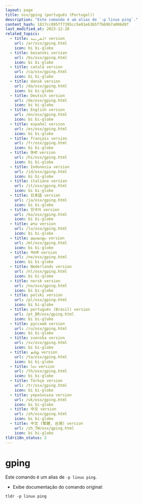 ```yaml
---
layout: page
title: osx/gping (português (Portugal))
description: "Este comando é um alias de `-p linux ping`."
content_hash: 1817cc895ff7395cc5e01e6365f7b69b7a006d8f
last_modified_at: 2023-12-28
related_topics:
  - title: العربية version
    url: /ar/osx/gping.html
    icon: bi bi-globe
  - title: bosanski version
    url: /bs/osx/gping.html
    icon: bi bi-globe
  - title: català version
    url: /ca/osx/gping.html
    icon: bi bi-globe
  - title: dansk version
    url: /da/osx/gping.html
    icon: bi bi-globe
  - title: Deutsch version
    url: /de/osx/gping.html
    icon: bi bi-globe
  - title: English version
    url: /en/osx/gping.html
    icon: bi bi-globe
  - title: español version
    url: /es/osx/gping.html
    icon: bi bi-globe
  - title: français version
    url: /fr/osx/gping.html
    icon: bi bi-globe
  - title: हिन्दी version
    url: /hi/osx/gping.html
    icon: bi bi-globe
  - title: Indonesia version
    url: /id/osx/gping.html
    icon: bi bi-globe
  - title: italiano version
    url: /it/osx/gping.html
    icon: bi bi-globe
  - title: 日本語 version
    url: /ja/osx/gping.html
    icon: bi bi-globe
  - title: 한국어 version
    url: /ko/osx/gping.html
    icon: bi bi-globe
  - title: ລາວ version
    url: /lo/osx/gping.html
    icon: bi bi-globe
  - title: മലയാളം version
    url: /ml/osx/gping.html
    icon: bi bi-globe
  - title: नेपाली version
    url: /ne/osx/gping.html
    icon: bi bi-globe
  - title: Nederlands version
    url: /nl/osx/gping.html
    icon: bi bi-globe
  - title: norsk version
    url: /no/osx/gping.html
    icon: bi bi-globe
  - title: polski version
    url: /pl/osx/gping.html
    icon: bi bi-globe
  - title: português (Brasil) version
    url: /pt_BR/osx/gping.html
    icon: bi bi-globe
  - title: русский version
    url: /ru/osx/gping.html
    icon: bi bi-globe
  - title: svenska version
    url: /sv/osx/gping.html
    icon: bi bi-globe
  - title: தமிழ் version
    url: /ta/osx/gping.html
    icon: bi bi-globe
  - title: ไทย version
    url: /th/osx/gping.html
    icon: bi bi-globe
  - title: Türkçe version
    url: /tr/osx/gping.html
    icon: bi bi-globe
  - title: українська version
    url: /uk/osx/gping.html
    icon: bi bi-globe
  - title: 中文 version
    url: /zh/osx/gping.html
    icon: bi bi-globe
  - title: 中文 (繁體, 台灣) version
    url: /zh_TW/osx/gping.html
    icon: bi bi-globe
tldri18n_status: 2
---
```

# gping

Este comando é um alias de `-p linux ping`.

- Exibe documentação do comando original:

`tldr -p linux ping`
